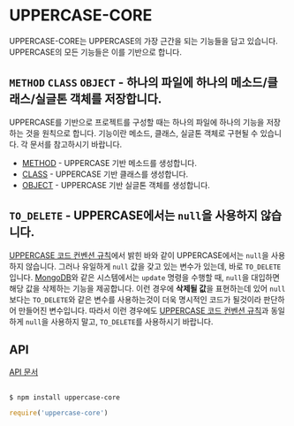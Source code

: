 # UPPERCASE-CORE
UPPERCASE-CORE는 UPPERCASE의 가장 근간을 되는 기능들을 담고 있습니다. UPPERCASE의 모든 기능들은 이를 기반으로 합니다.

## `METHOD` `CLASS` `OBJECT` - 하나의 파일에 하나의 메소드/클래스/실글톤 객체를 저장합니다.
UPPERCASE를 기반으로 프로젝트를 구성할 때는 하나의 파일에 하나의 기능을 저장하는 것을 원칙으로 합니다. 기능이란 메소드, 클래스, 실글톤 객체로 구현될 수 있습니다. 각 문서를 참고하시기 바랍니다.

* [METHOD](UPPERCASE-CORE/METHOD.md) - UPPERCASE 기반 메소드를 생성합니다.
* [CLASS](UPPERCASE-CORE/CLASS.md) - UPPERCASE 기반 클래스를 생성합니다.
* [OBJECT](UPPERCASE-CORE/OBJECT.md) - UPPERCASE 기반 실글톤 객체를 생성합니다.

## `TO_DELETE` - UPPERCASE에서는 `null`을 사용하지 않습니다.
[UPPERCASE 코드 컨벤션 규칙](CONVENTION.md)에서 밝힌 바와 같이 UPPERCASE에서는 `null`을 사용하지 않습니다. 그러나 유일하게 `null` 값을 갖고 있는 변수가 있는데, 바로 `TO_DELETE`입니다.
[MongoDB](http://www.mongodb.org)와 같은 시스템에서는 `update` 명령을 수행할 때, `null`을 대입하면 해당 값을 삭제하는 기능을 제공합니다. 이런 경우에 **삭제될 값**을 표현하는데 있어 `null` 보다는 `TO_DELETE`와 같은 변수를 사용하는것이 더욱 명시적인 코드가 될것이라 판단하어 만들어진 변수입니다.
따라서 이런 경우에도 [UPPERCASE 코드 컨벤션 규칙](CONVENTION.md)과 동일하게 `null`을 사용하지 말고, `TO_DELETE`를 사용하시기 바랍니다.

## API
[API 문서](../API/UPPERCASE-CORE/README.md)

## 
```
$ npm install uppercase-core
```

```javascript
require('uppercase-core')
```
